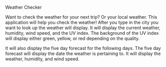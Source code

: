 Weather Checker 

Want to check the weather for your next trip? Or your local weather. 
This application will help you check the weather! 
After you type in the city you want to look up the weather will display. 
It will display the current weather, humidity, wind speed, and the UV index. 
The background of the UV index will display either green, yellow, or red depending on the quality. 

It will also display the five day forecast for the following days. 
The five day forecast will display the date the weather is pertaining to. 
It will display the weather, humidity, and wind speed. 

